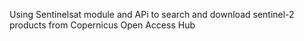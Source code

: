 
Using Sentinelsat module and APi to search and download sentinel-2 products from Copernicus Open Access Hub
